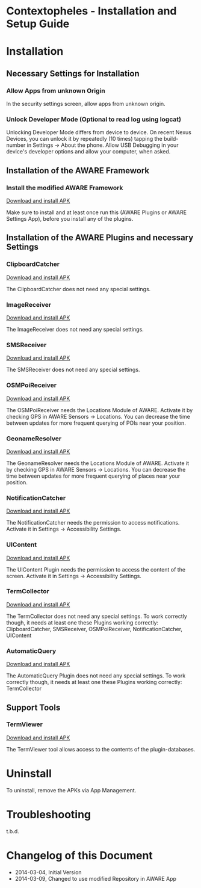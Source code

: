 # Contextopheles - Installation and Setup Guide

# Installation

## Necessary Settings for Installation

### Allow Apps from unknown Origin
In the security settings screen, allow apps from unknown origin.

### Unlock Developer Mode (Optional to read log using logcat)
Unlocking Developer Mode differs from device to device. On recent Nexus Devices, you can unlock it by repeatedly (10 times) tapping the build-number in Settings -> About the phone.
Allow USB Debugging in your device's developer options and allow your computer, when asked.


## Installation of the AWARE Framework
### Install the modified AWARE Framework
[Download and install APK](APKs/aware_framework_v2-debug-unaligned.apk)

Make sure to install and at least once run this (AWARE Plugins or AWARE Settings App), before you install any of the plugins.

## Installation of the AWARE Plugins and necessary Settings 

### ClipboardCatcher
[Download and install APK](APKs/com.aware.plugin.clipboardcatcher.apk)

The ClipboardCatcher does not need any special settings.

### ImageReceiver
[Download and install APK](APKs/com.aware.plugin.imagereceiver.apk)

The ImageReceiver does not need any special settings.


### SMSReceiver
[Download and install APK](APKs/com.aware.plugin.smsreceiver.apk)

The SMSReceiver does not need any special settings.

### OSMPoiReceiver
[Download and install APK](APKs/com.aware.plugin.osmpoiresolver.apk)

The OSMPoiReceiver needs the Locations Module of AWARE. Activate it by checking GPS in AWARE Sensors -> Locations. You can decrease the time between updates for more frequent querying of POIs near your position.

### GeonameResolver
[Download and install APK](APKs/com.aware.plugin.geonameresolver.apk)

The GeonameResolver needs the Locations Module of AWARE. Activate it by checking GPS in AWARE Sensors -> Locations. You can decrease the time between updates for more frequent querying of places near your position.

### NotificationCatcher
[Download and install APK](APKs/com.aware.plugin.notificationcatcher.apk)

The NotificationCatcher needs the permission to access notifications. Activate it in Settings -> Accessibility Settings.

### UIContent
[Download and install APK](APKs/com.aware.plugin.uicontent.apk)

The UIContent Plugin needs the permission to access the content of the screen. Activate it  in Settings -> Accessibility Settings.

### TermCollector
[Download and install APK](APKs/com.aware.plugin.termcollector.apk)

The TermCollector does not need any special settings. To work correctly though, it needs at least one these Plugins working correctly:
ClipboardCatcher, SMSReceiver, OSMPoiReceiver, NotificationCatcher, UIContent

### AutomaticQuery
[Download and install APK](APKs/com.aware.plugin.automaticquery.apk)

The AutomaticQuery Plugin does not need any special settings. To work correctly though, it needs at least one these Plugins working correctly:
TermCollector


## Support Tools
### TermViewer
[Download and install APK](termviewer.apk)

The TermViewer tool allows access to the contents of the plugin-databases.

# Uninstall
To uninstall, remove the APKs via App Management.

# Troubleshooting
t.b.d.

# Changelog of this Document
* 2014-03-04, Initial Version
* 2014-03-09, Changed to use modified Repository in AWARE App
